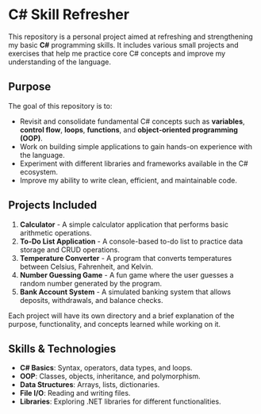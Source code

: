 # C# Skill Refresher

This repository is a personal project aimed at refreshing and strengthening my basic **C#** programming skills. It includes various small projects and exercises that help me practice core C# concepts and improve my understanding of the language.

## Purpose

The goal of this repository is to:
- Revisit and consolidate fundamental C# concepts such as **variables**, **control flow**, **loops**, **functions**, and **object-oriented programming (OOP)**.
- Work on building simple applications to gain hands-on experience with the language.
- Experiment with different libraries and frameworks available in the C# ecosystem.
- Improve my ability to write clean, efficient, and maintainable code.

## Projects Included

1. **Calculator** - A simple calculator application that performs basic arithmetic operations.
2. **To-Do List Application** - A console-based to-do list to practice data storage and CRUD operations.
3. **Temperature Converter** - A program that converts temperatures between Celsius, Fahrenheit, and Kelvin.
4. **Number Guessing Game** - A fun game where the user guesses a random number generated by the program.
5. **Bank Account System** - A simulated banking system that allows deposits, withdrawals, and balance checks.

Each project will have its own directory and a brief explanation of the purpose, functionality, and concepts learned while working on it.

## Skills & Technologies

- **C# Basics**: Syntax, operators, data types, and loops.
- **OOP**: Classes, objects, inheritance, and polymorphism.
- **Data Structures**: Arrays, lists, dictionaries.
- **File I/O**: Reading and writing files.
- **Libraries**: Exploring .NET libraries for different functionalities.
